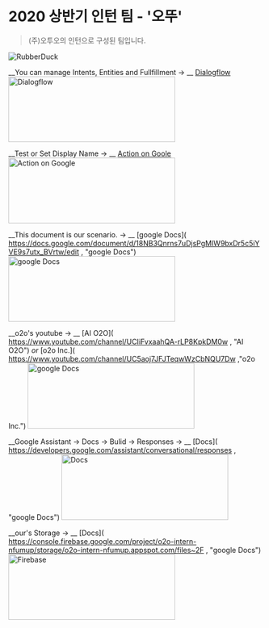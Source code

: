 # 2020 상반기 인턴 팀 - '오뚜'


>(주)오투오의 인턴으로 구성된 팀입니다.



<img src="https://firebasestorage.googleapis.com/v0/b/o2o-intern-nfumup.appspot.com/o/README%2F%EB%9F%AC%EB%B2%84%EB%8D%95.png?alt=media&token=f5fa4614-4a4b-48ae-9198-e1821a233c25"   title="px(픽셀) 크기 설정" alt="RubberDuck">



__You can manage Intents, Entities and Fullfillment  -> __  [Dialogflow](https://dialogflow.cloud.google.com, "Dialogflow") 
[<img src="https://firebasestorage.googleapis.com/v0/b/o2o-intern-nfumup.appspot.com/o/README%2FDialogflow.png?alt=media&token=77f833f6-6d04-4cd7-a35c-95a8162b2137"  width="330px" height="130px" title="px(픽셀) 크기 설정" alt="Dialogflow">](https://dialogflow.cloud.google.com)



__Test or Set Display Name -> __ [Action on Goole](https://console.actions.google.com, "Action on Google") 
[<img src="https://firebasestorage.googleapis.com/v0/b/o2o-intern-nfumup.appspot.com/o/README%2FAction%20on%20Google.png?alt=media&token=964c2434-4d0b-4fc4-bf21-398fe6a132d4"  width="330px" height="130px" title="px(픽셀) 크기 설정" alt="Action on Google">](https://console.actions.google.com)



__This document is our scenario.  -> __  [google Docs](
https://docs.google.com/document/d/18NB3Qnrns7uDjsPgMIW9bxDr5c5iYVE9s7utx_BVrtw/edit
, "google Docs") 
[<img src="https://firebasestorage.googleapis.com/v0/b/o2o-intern-nfumup.appspot.com/o/README%2Fgoogle%20docs.png?alt=media&token=63d82794-b92e-4f3f-adfb-45adf24966b6"  width="330px" height="130px" title="px(픽셀) 크기 설정" alt="google Docs">](https://dialogflow.cloud.google.com)



__o2o's youtube -> __  [AI O2O](
  https://www.youtube.com/channel/UCIiFvxaahQA-rLP8KpkDM0w
, "AI O2O") _or_  [o2o Inc.]( https://www.youtube.com/channel/UC5aoj7JFJTeqwWzCbNQU7Dw
,"o2o Inc.")
[<img src="https://firebasestorage.googleapis.com/v0/b/o2o-intern-nfumup.appspot.com/o/README%2Fyoutube.png?alt=media&token=9b0859e5-c32f-47a3-9406-e9682b1fd590"  width="330px" height="130px" title="px(픽셀) 크기 설정" alt="google Docs">](https://www.youtube.com/channel/UCIiFvxaahQA-rLP8KpkDM0w)



__Google Assistant -> Docs -> Bulid -> Responses -> __  [Docs](
https://developers.google.com/assistant/conversational/responses
, "google Docs") 
[<img src="https://firebasestorage.googleapis.com/v0/b/o2o-intern-nfumup.appspot.com/o/README%2F%EA%B5%AC%EA%B8%80%20%EC%96%B4%EC%8B%9C%EC%8A%A4%ED%84%B4%ED%8A%B8.png?alt=media&token=492e0dc1-e8ef-4c9d-91f4-8b81f8c47a9e"  width="330px" height="130px" title="px(픽셀) 크기 설정" alt="Docs">](https://developers.google.com/assistant/conversational/responses)



__our's Storage  -> __  [Docs](
https://console.firebase.google.com/project/o2o-intern-nfumup/storage/o2o-intern-nfumup.appspot.com/files~2F
, "google Docs") 
[<img src="https://firebasestorage.googleapis.com/v0/b/o2o-intern-nfumup.appspot.com/o/README%2FFirebase.png?alt=media&token=745f0dc3-732a-48ea-80db-92ac7ddda960"  width="330px" height="130px" title="px(픽셀) 크기 설정" alt="Firebase">](https://console.firebase.google.com/project/o2o-intern-nfumup/storage/o2o-intern-nfumup.appspot.com/files~2F)



